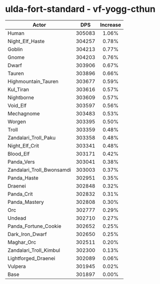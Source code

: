 # ulda-fort-standard - vf-yogg-cthun
| Actor | DPS | Increase |
|---|:---:|:---:|
|Human|305083|1.06%|
|Night_Elf_Haste|304257|0.78%|
|Goblin|304213|0.77%|
|Gnome|304203|0.76%|
|Dwarf|303906|0.67%|
|Tauren|303896|0.66%|
|Highmountain_Tauren|303677|0.59%|
|Kul_Tiran|303616|0.57%|
|Nightborne|303609|0.57%|
|Void_Elf|303597|0.56%|
|Mechagnome|303483|0.53%|
|Worgen|303395|0.50%|
|Troll|303359|0.48%|
|Zandalari_Troll_Paku|303358|0.48%|
|Night_Elf_Crit|303341|0.48%|
|Blood_Elf|303171|0.42%|
|Panda_Vers|303041|0.38%|
|Zandalari_Troll_Bwonsamdi|303003|0.37%|
|Panda_Haste|302951|0.35%|
|Draenei|302848|0.32%|
|Panda_Crit|302832|0.31%|
|Panda_Mastery|302808|0.30%|
|Orc|302777|0.29%|
|Undead|302710|0.27%|
|Panda_Fortune_Cookie|302652|0.25%|
|Dark_Iron_Dwarf|302650|0.25%|
|Maghar_Orc|302511|0.20%|
|Zandalari_Troll_Kimbul|302300|0.13%|
|Lightforged_Draenei|302089|0.06%|
|Vulpera|301945|0.02%|
|Base|301897|0.00%|

